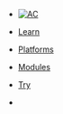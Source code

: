 <!-- docs/_sidebar.md -->

* [![AC](https://puzzlelang.org/assets/puzzle.png "PUZZLE. Abstract Code")]() <!--span class="hide_mobile" style="position: relative;top: -18px;left: 10px;">An abstract programming language</span-->

* [Learn](README.md)

* [Platforms](chapters/GUIDES.md)

* [Modules](chapters/MODULES.md)

* [Try](https://codesandbox.io/s/puzzle-ui-g942w2?file=/index.html:0-330)

* <a href="https://github.com/puzzlelang/puzzle" target="_blank" class="" style="margin:0px 10px"><span class="fab fa-github"></span></a>

<!--* [Learn](?id=puzzle)

* [Guides](chapters/GUIDES.md)

* [Modules](chapters/modules/index.md) -->